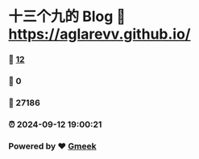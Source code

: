 # 十三个九的 Blog :link: https://aglarevv.github.io/ 
### :page_facing_up: [12](https://aglarevv.github.io//tag.html) 
### :speech_balloon: 0 
### :hibiscus: 27186 
### :alarm_clock: 2024-09-12 19:00:21 
### Powered by :heart: [Gmeek](https://github.com/Meekdai/Gmeek)
